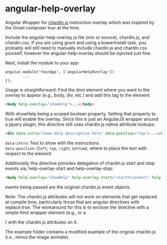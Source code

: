 angular-help-overlay
====================

Angular Wrapper for [chardin.js](https://github.com/heelhook/chardin.js "Chardin.js") instruction overlay which was inspired by the Gmail composer tour at the time.

Include the angular-help-overlay js file (min or source), chardin.js, and chardin.css. If you are using grunt and using a bowerInstall task, you probably will still need to manually include chardin.js and chardin.css yourself, however the angular-help-overlay should be injected just fine.

Next, install the module to your app:

```
angular.module('YourApp', ['angularHelpOverlay'])
        ...
});
```

Usage is straightforward: Find the dom element where you want to the overlay to appear (e.g., body, div, etc.) and add this tag to the element:

```HTML
<body help-overlay="showHelp">...</body>
```
With showHelp being a scoped boolean property. Setting that property to true will enable the overlay. Since this is just
an AngularJS wrapper around a jquery plugin, this directive still uses chardin.js native attribute lookups:

```HTML
<div data-intro="Some Help description here" data-position="top">...</div>
```

`data-intro`: Text to show with the instructions  
`data-position`: (`left`, `top`, `right`, `bottom`), where to place the text with respect to the element

Additionally this directive provides delegation of chardin.js start and stop events via, help-overlay-start and
help-overlay-stop:

```HTML
<body help-overlay="showHelp" help-overlay-start="startFn(event)" help-overlay-stop="stopFn(event)">...</body>
```

events being passed are the original chardin.js event objects.

Note: The chardin.js attributes will not work on elements that get replaced at compile time, particularly those that are angular directives with replace:true. The workaround for this is to enclose the directive with a simple html wrapper element (e.g., <span> or a <div>) with the chardin.js attributes on it.

The example folder contains a modified example of the original chardin.js (i.e., minus the image animate).
